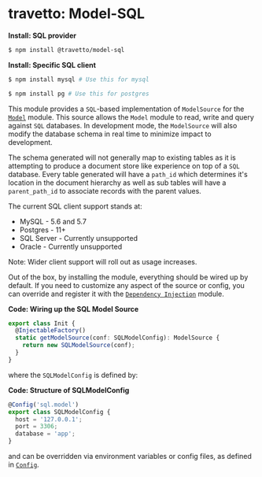 travetto: Model-SQL
===


**Install: SQL provider**
```bash
$ npm install @travetto/model-sql
```

**Install: Specific SQL client**
```bash
$ npm install mysql # Use this for mysql

$ npm install pg # Use this for postgres
```


This module provides a `SQL`-based implementation of `ModelSource` for the [`Model`](https://github.com/travetto/travetto/tree/master/module/model) module.  This source allows the `Model` module to read, write and query against `SQL` databases. In development mode, the `ModelSource` will also modify the database schema in real time to minimize impact to development.  

The schema generated will not generally map to existing tables as it is attempting to produce a document store like experience on top of
a `SQL` database.  Every table generated will have a `path_id` which determines it's location in the document hierarchy as well as sub tables will have a `parent_path_id` to associate records with the parent values.

The current SQL client support stands at:
* MySQL - 5.6 and 5.7
* Postgres - 11+
* SQL Server - Currently unsupported
* Oracle - Currently unsupported

Note: Wider client support will roll out as usage increases.

Out of the box, by installing the module, everything should be wired up by default.  If you need to customize any aspect of the source or config, you can override and register it with the [`Dependency Injection`](https://github.com/travetto/travetto/tree/master/module/di) module.

**Code: Wiring up the SQL Model Source**
```typescript
export class Init {
  @InjectableFactory()
  static getModelSource(conf: SQLModelConfig): ModelSource {
    return new SQLModelSource(conf);
  }
}
```

where the `SQLModelConfig` is defined by:

**Code: Structure of SQLModelConfig**
```typescript
@Config('sql.model')
export class SQLModelConfig {
  host = '127.0.0.1';
  port = 3306;
  database = 'app';
}
```

and can be overridden via environment variables or config files, as defined in [`Config`](https://github.com/travetto/travetto/tree/master/module/config).